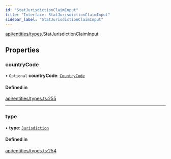 ```yaml
---
id: "StatJurisdictionClaimInput"
title: "Interface: StatJurisdictionClaimInput"
sidebar_label: "StatJurisdictionClaimInput"
---
```


[api/entities/types](../../../../../modules/API/Entities/Types/Types.md).StatJurisdictionClaimInput

## Properties

### countryCode

• `Optional` **countryCode**: [`CountryCode`](../../../../../enums/Generated/Types/CountryCode/CountryCode.md)

#### Defined in

[api/entities/types.ts:255](https://github.com/PolymeshAssociation/polymesh-sdk/blob/49a0066c3/src/api/entities/types.ts#L255)

___

### type

• **type**: [`Jurisdiction`](../../../../../enums/API/Entities/Types/ClaimType/ClaimType.md#jurisdiction)

#### Defined in

[api/entities/types.ts:254](https://github.com/PolymeshAssociation/polymesh-sdk/blob/49a0066c3/src/api/entities/types.ts#L254)

